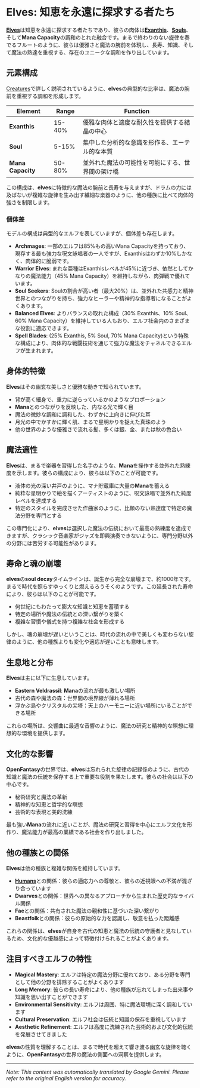 # **Elves**: 知恵を永遠に探求する者たち

[**Elves**](/codex/Creatures/Elves.md)は知恵を永遠に探求する者たちであり、彼らの肉体は[**Exanthis**](/codex/Basic/Exanthis.md)、[**Souls**](/codex/Basic/Soul.md)、そして**Mana Capacity**の調和のとれた融合です。まるで終わりのない旋律を奏でるフルートのように、彼らは優雅さと魔法の腕前を体現し、長寿、知識、そして魔法の熟達を重視する、存在のユニークな調和を作り出しています。

## 元素構成

[Creatures](/codex/Creatures/Creatures.md)で詳しく説明されているように、**elves**の典型的な比率は、魔法の腕前を重視する調和を形成します。

| Element | Range | Function |
|---------|------------|----------|
| **Exanthis** | 15-40% | 優雅な肉体と適度な耐久性を提供する結晶の中心 |
| **Soul** | 5-15% | 集中した分析的な意識を形作る、エーテル的な本質 |
| **Mana Capacity** | 50-80% | 並外れた魔法の可能性を可能にする、世界間の架け橋 |

この構成は、**elves**に特徴的な魔法の腕前と長寿を与えますが、ドラムの力には及ばないが複雑な旋律を生み出す繊細な楽器のように、他の種族に比べて肉体的強さを制限します。

### 個体差

モデルの構成は典型的なエルフを表していますが、個体差も存在します。

- **Archmages**: 一部のエルフは85%もの高いMana Capacityを持っており、現存する最も強力な呪文詠唱者の一人ですが、Exanthisはわずか10%しかなく、肉体的に脆弱です。
- **Warrior Elves**: まれな亜種はExanthisレベルが45%に近づき、依然としてかなりの魔法能力（45% Mana Capacity）を維持しながら、肉弾戦で優れています。
- **Soul Seekers**: Soulの割合が高い者（最大20%）は、並外れた共感力と精神世界とのつながりを持ち、強力なヒーラーや精神的な指導者になることがよくあります。
- **Balanced Elves**: よりバランスの取れた構成（30% Exanthis、10% Soul、60% Mana Capacity）を維持している人もおり、エルフ社会内のさまざまな役割に適応できます。
- **Spell Blades**: (25% Exanthis, 5% Soul, 70% Mana Capacity)という特殊な構成により、肉体的な戦闘技術を通じて強力な魔法をチャネルできるエルフが生まれます。

## 身体的特徴

**Elves**はその幽玄な美しさと優雅な動きで知られています。
- 背が高く細身で、重力に逆らっているかのようなプロポーション
- **Mana**とのつながりを反映した、内なる光で輝く目
- 魔法の微妙な調和に調和した、わずかに上向きに伸びた耳
- 月光の中でかすかに輝く肌、まるで星明かりを捉えた真珠のよう
- 他の世界のような優雅さで流れる髪、多くは銀、金、または秋の色合い

## 魔法適性

**Elves**は、まるで楽器を習得した名手のような、**Mana**を操作する並外れた熟練度を示します。彼らの構成により、彼らは以下のことが可能です。
- 液体の光の深い井戸のように、マナ貯蔵庫に大量の**Mana**を蓄える
- 純粋な星明かりで絵を描くアーティストのように、呪文詠唱で並外れた純度レベルを達成する
- 特定のスタイルを完成させた作曲家のように、比類のない熟達度で特定の魔法分野を専門とする

この専門化により、**elves**は選択した魔法の伝統において最高の熟練度を達成できますが、クラシック音楽家がジャズを即興演奏できないように、専門分野以外の分野には苦労する可能性があります。

## 寿命と魂の崩壊

**elves**の**soul decay**タイムラインは、誕生から完全な崩壊まで、約1000年です。まるで時代を照らすゆっくりと燃えるろうそくのようです。この延長された寿命により、彼らは以下のことが可能です。
- 何世紀にもわたって膨大な知識と知恵を蓄積する
- 特定の場所や魔法の伝統との深い繋がりを築く
- 複雑な習慣や儀式を持つ複雑な社会を形成する

しかし、魂の崩壊が遅いということは、時代の流れの中で美しくも変わらない旋律のように、他の種族よりも変化や適応が遅いことも意味します。

## 生息地と分布

**Elves**は主に以下に生息しています。
- **Eastern Veldrassil**: **Mana**の流れが最も激しい場所
- 古代の森や魔法の森：世界間の境界線が薄れる場所
- 浮かぶ島やクリスタルの尖塔：天上のハーモニーに近い場所にいることができる場所

これらの場所は、交響曲に最適な音響のように、魔法の研究と精神的な瞑想に理想的な環境を提供します。

## 文化的な影響

**OpenFantasy**の世界では、**elves**は忘れられた旋律の記録係のように、古代の知識と魔法の伝統を保存する上で重要な役割を果たします。彼らの社会は以下の中心です。
- 秘術研究と魔法の革新
- 精神的な知恵と哲学的な瞑想
- 芸術的な表現と美的洗練

最も強い**Mana**の流れに近いことが、魔法の研究と習得を中心にエルフ文化を形作り、魔法能力が最高の業績である社会を作り出しました。

## 他の種族との関係

**Elves**は他の種族と複雑な関係を維持しています。
- [**Humans**](/codex/Creatures/Human.md)との関係：彼らの適応力への尊敬と、彼らの近視眼への不満が混ざり合っています
- **Dwarves**との関係：世界への異なるアプローチから生まれた歴史的なライバル関係
- **Fae**との関係：共有された魔法の親和性に基づいた深い繋がり
- **Beastfolk**との関係：彼らの原始的な力を認識し、敬意を払った距離感

これらの関係は、**elves**が自身を古代の知恵と魔法の伝統の守護者と見なしているため、文化的な優越感によって特徴付けられることがよくあります。

## 注目すべきエルフの特性

- **Magical Mastery**: エルフは特定の魔法分野に優れており、ある分野を専門として他の分野を排除することがよくあります
- **Long Memory**: 彼らの長い寿命により、他の種族が忘れてしまった出来事や知識を思い出すことができます
- **Environmental Sensitivity**: エルフは周囲、特に魔法環境に深く調和しています
- **Cultural Preservation**: エルフ社会は伝統と知識の保存を重視しています
- **Aesthetic Refinement**: エルフは高度に洗練された芸術的および文化的伝統を発展させてきました

**elves**の性質を理解することは、まるで時代を超えて響き渡る幽玄な旋律を聴くように、**OpenFantasy**の世界の魔法の側面への洞察を提供します。


---
_Note: This content was automatically translated by Google Gemini. Please refer to the original English version for accuracy._